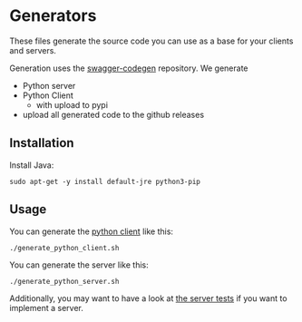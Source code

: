 # Generators

These files generate the source code you can use as a base for your
clients and servers.

Generation uses the [swagger-codegen][swagger-codegen] repository.
We generate

- Python server
- Python Client
  - with upload to pypi
- upload all generated code to the github releases


## Installation

Install Java:

    sudo apt-get -y install default-jre python3-pip

## Usage

You can generate the [python client](https://pypi.python.org/pypi/schul-cloud-ressources-api-v1) like this:

    ./generate_python_client.sh
    
You can generate the server like this:

    ./generate_python_server.sh
    
Additionally, you may want to have a look at [the server tests](https://github.com/schul-cloud/schul_cloud_ressources_server_tests) if you want to implement a server.

[swagger-codegen]: https://github.com/swagger-api/swagger-codegen 
